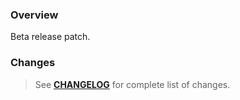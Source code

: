 ### Overview ###

Beta release patch.

### Changes ###

> See **[CHANGELOG](https://github.com/universum-studios/android_device/blob/master/CHANGELOG.md#100-beta1)** for complete list of changes.